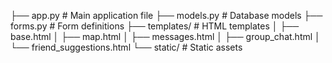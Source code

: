 ├── app.py              # Main application file
├── models.py           # Database models
├── forms.py           # Form definitions
├── templates/         # HTML templates
│   ├── base.html
│   ├── map.html
│   ├── messages.html
│   ├── group_chat.html
│   └── friend_suggestions.html
└── static/           # Static assets